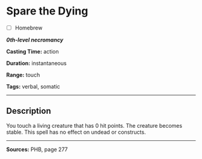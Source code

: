 # Spare the Dying

- [ ] Homebrew

***0th-level necromancy***

**Casting Time:** action

**Duration:** instantaneous

**Range:** touch

**Tags:** verbal, somatic

---

## Description
You touch a living creature that has 0 hit points.
The creature becomes stable.
This spell has no effect on undead or constructs.

---

**Sources:** PHB, page 277
